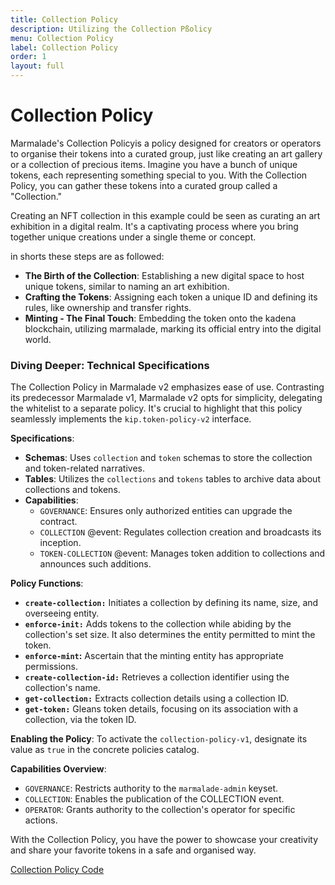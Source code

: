 ```yaml
---
title: Collection Policy
description: Utilizing the Collection Pßolicy
menu: Collection Policy
label: Collection Policy
order: 1
layout: full
---
```


# Collection Policy

Marmalade's Collection Policyis a policy designed for creators or operators to
organise their tokens into a curated group, just like creating an art gallery or
a collection of precious items. Imagine you have a bunch of unique tokens, each
representing something special to you. With the Collection Policy, you can
gather these tokens into a curated group called a "Collection."

Creating an NFT collection in this example could be seen as curating an art
exhibition in a digital realm. It's a captivating process where you bring
together unique creations under a single theme or concept.

in shorts these steps are as followed:

- **The Birth of the Collection**: Establishing a new digital space to host
  unique tokens, similar to naming an art exhibition.
- **Crafting the Tokens**: Assigning each token a unique ID and defining its
  rules, like ownership and transfer rights.
- **Minting - The Final Touch**: Embedding the token onto the kadena blockchain,
  utilizing marmalade, marking its official entry into the digital world.

### Diving Deeper: Technical Specifications

The Collection Policy in Marmalade v2 emphasizes ease of use. Contrasting its
predecessor Marmalade v1, Marmalade v2 opts for simplicity, delegating the
whitelist to a separate policy. It's crucial to highlight that this policy
seamlessly implements the `kip.token-policy-v2` interface.

**Specifications**:

- **Schemas**: Uses `collection` and `token` schemas to store the collection and
  token-related narratives.
- **Tables**: Utilizes the `collections` and `tokens` tables to archive data
  about collections and tokens.
- **Capabilities**:
  - `GOVERNANCE`: Ensures only authorized entities can upgrade the contract.
  - `COLLECTION` @event: Regulates collection creation and broadcasts its
    inception.
  - `TOKEN-COLLECTION` @event: Manages token addition to collections and
    announces such additions.

**Policy Functions**:

- **`create-collection:`** Initiates a collection by defining its name, size,
  and overseeing entity.
- **`enforce-init:`** Adds tokens to the collection while abiding by the
  collection's set size. It also determines the entity permitted to mint the
  token.
- **`enforce-mint`:** Ascertain that the minting entity has appropriate
  permissions.
- **`create-collection-id:`** Retrieves a collection identifier using the
  collection's name.
- **`get-collection:`** Extracts collection details using a collection ID.
- **`get-token:`** Gleans token details, focusing on its association with a
  collection, via the token ID.

**Enabling the Policy**: To activate the `collection-policy-v1`, designate its
value as `true` in the concrete policies catalog.

**Capabilities Overview**:

- `GOVERNANCE`: Restricts authority to the `marmalade-admin` keyset.
- `COLLECTION`: Enables the publication of the COLLECTION event.
- `OPERATOR`: Grants authority to the collection's operator for specific
  actions.

With the Collection Policy, you have the power to showcase your creativity and
share your favorite tokens in a safe and organised way.

[Collection Policy Code](https://github.com/kadena-io/marmalade/blob/v2/pact/concrete-policies/collection-policy/collection-policy-v1.pact)
